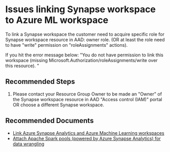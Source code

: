 <properties
  pagetitle="Issues linking Synapse workspace to Azure ML workspace"
  description=""
  service="microsoft.machinelearningservices"
  resource="workspaces"
  ms.author="xunwan"
  selfhelptype="Generic"
  supporttopicids="32788786"
  productpesids="16644"
  cloudenvironments="public, fairfax, mooncake, blackforest, ussec, usnat"
  disableclouds=""
  articleid="22b95089-76ea-443e-a63c-5d219d229429"
  ownershipid="AzureML_AzureMachineLearning" />
# Issues linking Synapse workspace to Azure ML workspace

To link a Synapse workspace the customer need to acquire specific role for Synapse workspace resource in AAD: owner role. (OR at least the role need to have "write" permission on "roleAssignments" actions).

If you hit the error message below: "You do not have permission to link this workspace (missing Microsoft.Authorization/roleAssignments/write over this resource). "

## **Recommended Steps**

1. Please contact your Resource Group Owner to be made an "Owner" of the Synapse workspace resource in AAD "Access control (IAM)" portal OR choose a different Synapse workspace.

## **Recommended Documents**

* [Link Azure Synapse Analytics and Azure Machine Learning workspaces](https://docs.microsoft.com/azure/machine-learning/how-to-link-synapse-ml-workspaces)
* [Attach Apache Spark pools (powered by Azure Synapse Analytics) for data wrangling](https://docs.microsoft.com/azure/machine-learning/how-to-data-prep-synapse-spark-pool#attach-synapse-spark-pool-as-a-compute)
